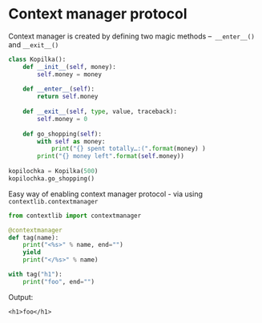 # Context manager protocol

Context manager is created by defining two magic methods –` __enter__()` and `__exit__()`


```python
class Kopilka(): 
    def __init__(self, money): 
        self.money = money
    
    def __enter__(self): 
        return self.money
    
    def __exit__(self, type, value, traceback): 
        self.money = 0
    
    def go_shopping(self): 
        with self as money: 
            print("{} spent totally…:(".format(money) )
        print("{} money left".format(self.money))
        
kopilochka = Kopilka(500)
kopilochka.go_shopping() 
```

Easy way of enabling context manager protocol - via using `contextlib.contextmanager`


```python
from contextlib import contextmanager

@contextmanager
def tag(name):
    print("<%s>" % name, end="")
    yield
    print("</%s>" % name)

with tag("h1"):
    print("foo", end="")

```
Output:

    <h1>foo</h1>
